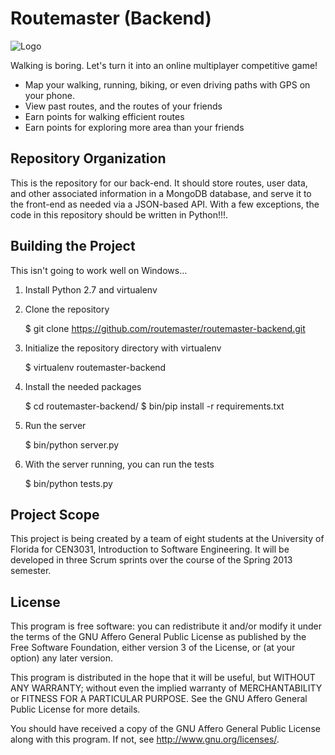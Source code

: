 Routemaster (Backend)
=====================

![Logo](https://www.cise.ufl.edu/~woodruff/routemaster/logo_small.png)

Walking is boring. Let's turn it into an online multiplayer competitive game!

- Map your walking, running, biking, or even driving paths with GPS on your
  phone.
- View past routes, and the routes of your friends
- Earn points for walking efficient routes
- Earn points for exploring more area than your friends

Repository Organization
-----------------------

This is the repository for our back-end. It should store routes, user data, and
other associated information in a MongoDB database, and serve it to the
front-end as needed via a JSON-based API. With a few exceptions, the code in
this repository should be written in Python!!!.

Building the Project
--------------------

This isn't going to work well on Windows...

1. Install Python 2.7 and virtualenv

2. Clone the repository

    $ git clone https://github.com/routemaster/routemaster-backend.git

3. Initialize the repository directory with virtualenv

    $ virtualenv routemaster-backend

4. Install the needed packages

    $ cd routemaster-backend/
    $ bin/pip install -r requirements.txt

3. Run the server

    $ bin/python server.py

4. With the server running, you can run the tests

    $ bin/python tests.py

Project Scope
-------------

This project is being created by a team of eight students at the University of
Florida for CEN3031, Introduction to Software Engineering. It will be developed
in three Scrum sprints over the course of the Spring 2013 semester.

License
-------

This program is free software: you can redistribute it and/or modify it under
the terms of the GNU Affero General Public License as published by the Free
Software Foundation, either version 3 of the License, or (at your option) any
later version.

This program is distributed in the hope that it will be useful, but WITHOUT ANY
WARRANTY; without even the implied warranty of MERCHANTABILITY or FITNESS FOR A
PARTICULAR PURPOSE. See the GNU Affero General Public License for more details.

You should have received a copy of the GNU Affero General Public License along
with this program. If not, see <http://www.gnu.org/licenses/>.
